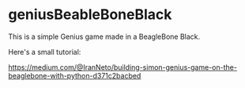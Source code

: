 # geniusBeableBoneBlack

This is a simple Genius game made in a BeagleBone Black.

Here's a small tutorial: 

https://medium.com/@IranNeto/building-simon-genius-game-on-the-beaglebone-with-python-d371c2bacbed

